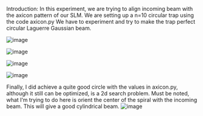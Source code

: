 Introduction:
In this experiment, we are trying to align incoming beam with the axicon pattern of our SLM.
We are setting up a n=10 circular trap using the code axicon.py
We have to experiment and try to make the trap perfect circular Laguerre Gaussian beam. 

 
 ![image](https://github.com/harshjn/SpatialLightModulators/assets/6217880/dbf19bb4-6330-4e62-9e7d-06c4fa65fddd)

 
![image](https://github.com/harshjn/SpatialLightModulators/assets/6217880/9c77eee0-37a8-4595-a966-f60b08fff08c)

![image](https://github.com/harshjn/SpatialLightModulators/assets/6217880/82ae3704-f015-4bb2-bf55-cad6f19021a4)

![image](https://github.com/harshjn/SpatialLightModulators/assets/6217880/df26e4da-e7d4-48d1-a05e-913082006e38)

Finally, I did achieve a quite good circle with the values in axicon.py, although it still can be optimized, is a 2d search problem. Must be noted, what I’m trying to do here is orient the center of the spiral with the incoming beam. This will give a good cylindrical beam.
![image](https://github.com/harshjn/SpatialLightModulators/assets/6217880/2f853ce4-91a3-448e-81c9-e81834bda7b1)
